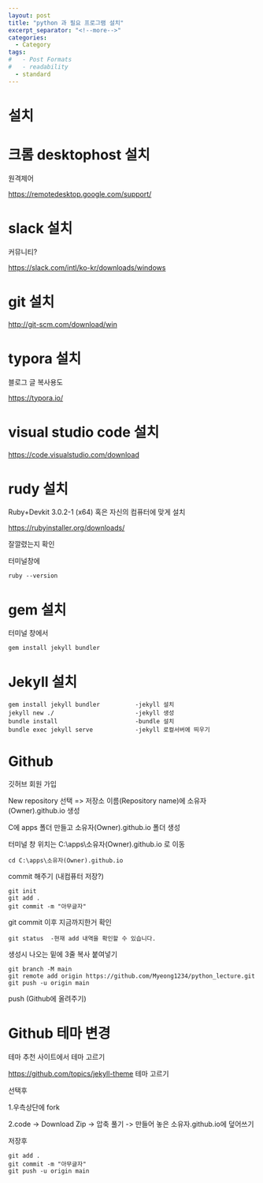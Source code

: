 ```yaml
---
layout: post
title: "python 과 필요 프로그램 설치"
excerpt_separator: "<!--more-->"
categories:
  - Category
tags:
#   - Post Formats
#   - readability
  - standard
---
```


# 설치

# 크롬 desktophost 설치  

원격제어

https://remotedesktop.google.com/support/



# slack 설치 

커뮤니티?

https://slack.com/intl/ko-kr/downloads/windows



# git 설치

http://git-scm.com/download/win



# typora 설치

블로그 글 복사용도

https://typora.io/



# visual studio code 설치

https://code.visualstudio.com/download



# rudy 설치

Ruby+Devkit 3.0.2-1 (x64) 혹은 자신의 컴퓨터에 맞게 설치

https://rubyinstaller.org/downloads/

잘깔렸는지 확인

터미널창에

```
ruby --version
```



# gem 설치

터미널 창에서

```
gem install jekyll bundler
```



# Jekyll 설치

```
gem install jekyll bundler 			-jekyll 설치
jekyll new ./      					-jekyll 생성
bundle install     					-bundle 설치
bundle exec jekyll serve			-jekyll 로컬서버에 띄우기
```





# Github

깃허브 회원 가입

New repository 선택 => 저장소 이름(Repository name)에 소유자(Owner).github.io 생성

C에 apps 폴더 만들고 소유자(Owner).github.io 폴더 생성

터미널 창 위치는 C:\apps\소유자(Owner).github.io 로 이동

```
cd C:\apps\소유자(Owner).github.io
```

commit 해주기 (내컴퓨터 저장?)

```
git init
git add . 
git commit -m "아무글자" 
```

git commit 이후 지금까지한거 확인

```
git status	-현재 add 내역을 확인할 수 있습니다.
```

생성시 나오는 밑에 3줄 복사 붙여넣기

```
git branch -M main
git remote add origin https://github.com/Myeong1234/python_lecture.git
git push -u origin main
```

push (Github에  올려주기)





# Github 테마 변경

테마 추천 사이트에서 테마 고르기

https://github.com/topics/jekyll-theme 테마 고르기

선택후 

1.우측상단에 fork

2.code -> Download Zip -> 압축 풀기 -> 만들어 놓은 소유자.github.io에 덮어쓰기



저장후 

```
git add . 
git commit -m "아무글자" 
git push -u origin main
```





